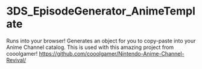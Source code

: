 # 3DS_EpisodeGenerator_AnimeTemplate
Runs into your browser! Generates an object for you to copy-paste into your Anime Channel catalog. 
This is used with this amazing project from cooolgamer! https://github.com/cooolgamer/Nintendo-Anime-Channel-Revival/
